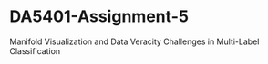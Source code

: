 # DA5401-Assignment-5
Manifold Visualization and Data Veracity Challenges in Multi-Label Classification
